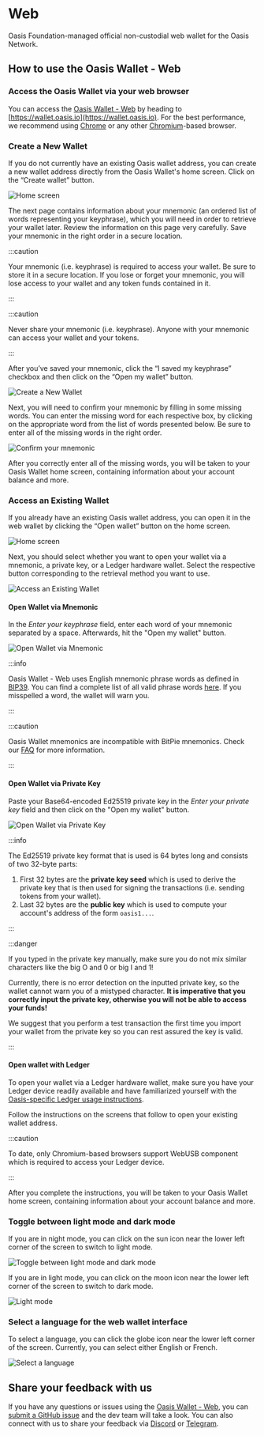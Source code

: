 # Web

Oasis Foundation-managed official non-custodial web wallet for the Oasis
Network.

## How to use the Oasis Wallet - Web

### **Access the Oasis Wallet via your web browser**

You can access the [Oasis Wallet - Web](https://github.com/oasisprotocol/oasis-wallet-web/) by heading to [https://wallet.oasis.io](https://wallet.oasis.io). For the best performance, we recommend using [Chrome](https://www.google.com/chrome/) or any other [Chromium](https://www.chromium.org/Home)-based browser.

### **Create a New Wallet**

If you do not currently have an existing Oasis wallet address, you can create a new wallet address directly from the Oasis Wallet's home screen. Click on the “Create wallet” button.

![Home screen](../../images/wallet/web/01_home.png)

The next page contains information about your mnemonic (an ordered list of words representing your keyphrase), which you will need in order to retrieve your wallet later. Review the information on this page very carefully. Save your mnemonic in the right order in a secure location.

:::caution

Your mnemonic (i.e. keyphrase) is required to access your wallet. Be sure to store it in a secure location. If you lose or forget your mnemonic, you will lose access to your wallet and any token funds contained in it.

:::

:::caution

Never share your mnemonic (i.e. keyphrase). Anyone with your mnemonic can access your wallet and your tokens.

:::

After you’ve saved your mnemonic, click the “I saved my keyphrase” checkbox and then click on the “Open my wallet” button.

![Create a New Wallet](../../images/wallet/web/02_this_is_your_mnemonic.png)

Next, you will need to confirm your mnemonic by filling in some missing words. You can enter the missing word for each respective box, by clicking on the appropriate word from the list of words presented below. Be sure to enter all of the missing words in the right order.

![Confirm your mnemonic](../../images/wallet/web/03_confirm_your_mnemonic.png)

After you correctly enter all of the missing words, you will be taken to your Oasis Wallet home screen, containing information about your account balance and more.

### **Access an Existing Wallet**

If you already have an existing Oasis wallet address, you can open it in the web wallet by clicking the “Open wallet” button on the home screen.

![Home screen](../../images/wallet/web/01_home.png)

Next, you should select whether you want to open your wallet via a mnemonic, a private key, or a Ledger hardware wallet. Select the respective button corresponding to the retrieval method you want to use.

![Access an Existing Wallet](../../images/wallet/web/04_how_to_open_your_wallet.png)

#### Open Wallet via Mnemonic

In the _Enter your keyphrase_ field, enter each word of your mnemonic separated by a space. Afterwards, hit the "Open my wallet" button.

![Open Wallet via Mnemonic](../../images/wallet/web/05.1_open_with_mnemonics.png)

:::info

Oasis Wallet - Web uses English mnemonic phrase words as defined in [BIP39](https://github.com/bitcoin/bips/blob/master/bip-0039.mediawiki). You can find a complete list of all valid phrase words [here](https://github.com/bitcoin/bips/blob/master/bip-0039/english.txt). If you misspelled a word, the wallet will warn you.

:::

:::caution

Oasis Wallet mnemonics are incompatible with BitPie mnemonics. Check our [FAQ](./README.mdx#frequently-asked-questions) for more information.

:::

#### Open Wallet via Private Key

Paste your Base64-encoded Ed25519 private key in the _Enter your private key_ field and then click on the "Open my wallet" button.

![Open Wallet via Private Key](../../images/wallet/web/05.2_open_with_private_key.png)

:::info

The Ed25519 private key format that is used is 64 bytes long and consists of two 32-byte parts:

1. First 32 bytes are the **private key seed** which is used to derive the private key that is then used for signing the transactions (i.e. sending tokens from your wallet).
2. Last 32 bytes are the **public key** which is used to compute your account's address of the form `oasis1...`.

:::

:::danger

If you typed in the private key manually, make sure you do not mix similar characters like the big O and 0 or big I and 1!

Currently, there is no error detection on the inputted private key, so the wallet cannot warn you of a mistyped character. **It is imperative that you correctly input the private key, otherwise you will not be able to access your funds!**

We suggest that you perform a test transaction the first time you import your wallet from the private key so you can rest assured the key is valid.

:::

#### Open wallet with Ledger

To open your wallet via a Ledger hardware wallet, make sure you have your Ledger device readily available and have familiarized yourself with the [Oasis-specific Ledger usage instructions](../holding-rose-tokens/ledger-wallet.md).

Follow the instructions on the screens that follow to open your existing wallet address.

:::caution

To date, only Chromium-based browsers support WebUSB component which is required to access your Ledger device.

:::

After you complete the instructions, you will be taken to your Oasis Wallet home screen, containing information about your account balance and more.

### **Toggle between light mode and dark mode**

If you are in night mode, you can click on the sun icon near the lower left corner of the screen to switch to light mode.

![Toggle between light mode and dark mode](../../images/wallet/web/06_toogle_between_light_and_dark_mode.png)

If you are in light mode, you can click on the moon icon near the lower left corner of the screen to switch to dark mode.

![Light mode](../../images/wallet/web/07_light_mode.png)

### **Select a language for the web wallet interface**

To select a language, you can click the globe icon near the lower left corner of the screen. Currently, you can select either English or French.

![Select a language](../../images/wallet/web/08_select_language.png)

## **Share your feedback with us**

If you have any questions or issues using the [Oasis Wallet - Web](https://github.com/oasisprotocol/oasis-wallet-web/), you can [submit a GitHub issue](https://github.com/oasisprotocol/oasis-wallet-web/issues) and the dev team will take a look. You can also connect with us to share your feedback via [Discord](https://oasis.io/discord) or [Telegram](https://t.me/oasisprotocolcommunity).
